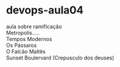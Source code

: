 # devops-aula04
aula sobre ramificação<br/>
Metropolis.....<br/>
Tempos Modernos<br/>
Os Pássaros<br/>
O Falcão Maltês<br/>
Sunset Boulervard (Crepusculo dos deuses)<br/>
